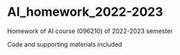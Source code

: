 # AI_homework_2022-2023
Homework of AI course (096210) of 2022-2023 semester

Code and supporting materials included
